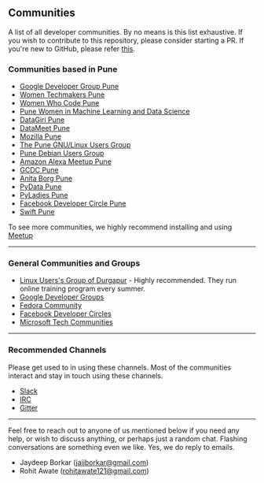 ## Communities
A list of all developer communities. By no means is this list exhaustive. If you wish to contribute to this repository, please consider starting a PR. If you're new to GitHub, please refer [this](https://github.com/firstcontributions/first-contributions?source=post_page---------------------------). 

### Communities based in Pune 
* [Google Developer Group Pune](https://www.meetup.com/Pune-GDG/) 
* [Women Techmakers Pune](https://www.meetup.com/Women-Techmakers-Pune/)
* [Women Who Code Pune](https://www.womenwhocode.com/pune) 
* [Pune Women in Machine Learning and Data Science](https://www.meetup.com/Pune-Women-in-Machine-Learning-and-Data-Science/) 
* [DataGiri Pune](https://www.meetup.com/DataGiri-Pune/) 
* [DataMeet Pune](http://datameet.org/chapters/pune/) 
* [Mozilla Pune](https://wiki.mozilla.org/Mozilla_Pune)
* [The Pune GNU/Linux Users Group](https://www.plug.org.in/) 
* [Pune Debian Users Group](https://www.meetup.com/Pune-Debian-Users-Group/) 
* [Amazon Alexa Meetup Pune](https://www.meetup.com/Amazon-Alexa-Meetup-Pune/)
* [GCDC Pune](https://www.meetup.com/GDG-Cloud-Pune/events/252022572/)
* [Anita Borg Pune](https://community.anitab.org/groups/pune/)
* [PyData Pune](https://www.meetup.com/PyData-Pune/) 
* [PyLadies Pune](https://www.meetup.com/PyLadies-Pune/)
* [Facebook Developer Circle Pune](https://developers.facebook.com/developercircles/find) 
* [Swift Pune](https://www.meetup.com/Swift-Pune/) 


To see more communities, we highly recommend installing and using [Meetup](https://www.meetup.com/) 

---

### General Communities and Groups
* [Linux Users's Group of Durgapur](https://dgplug.org/) - Highly recommended. They run online training program every summer. 
* [Google Developer Groups](https://developers.google.com/community/gdg/)
* [Fedora Community](https://fedoraproject.org/wiki/Join) 
* [Facebook Developer Circles](https://developers.facebook.com/developercircles/) 
* [Microsoft Tech Communities](https://techcommunity.microsoft.com/)

---


### Recommended Channels 
Please get used to in using these channels. Most of the communities interact and stay in touch using these channels. 

* [Slack](https://slack.com/intl/en-in/)
* [IRC](http://www.irchelp.org/) 
* [Gitter](https://gitter.im/) 

---

Feel free to reach out to anyone of us mentioned below if you need any help, or wish to discuss anything, or perhaps just a random chat. Flashing conversations are something even we like. Yes, we do reply to emails.

* Jaydeep Borkar (jaijborkar@gmail.com)
* Rohit Awate (rohitawate121@gmail.com)
